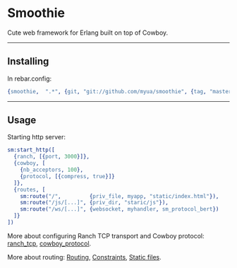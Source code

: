 # Smoothie
Cute web framework for Erlang built on top of Cowboy.

----
## Installing

In rebar.config:

```Erlang
{smoothie,  ".*", {git, "git://github.com/myua/smoothie", {tag, "master"} }}
```

----
## Usage

Starting http server:

```Erlang
sm:start_http([
  {ranch, [{port, 3000}]},
  {cowboy, [
    {nb_acceptors, 100},
    {protocol, [{compress, true}]}
  ]},
  {routes, [
    sm:route("/",         {priv_file, myapp, "static/index.html"}),
    sm:route("/js/[...]", {priv_dir, "staric/js"}),
    sm:route("/ws/[...]", {websocket, myhandler, sm_protocol_bert})
  ]}
])
```

More about configuring Ranch TCP transport and Cowboy protocol: 
[ranch\_tcp](http://ninenines.eu/docs/en/ranch/HEAD/manual/ranch_tcp/), 
[cowboy\_protocol](http://ninenines.eu/docs/en/cowboy/HEAD/manual/cowboy_protocol/).

More about routing:
[Routing](http://ninenines.eu/docs/en/cowboy/HEAD/guide/routing), 
[Constraints](http://ninenines.eu/docs/en/cowboy/HEAD/guide/constraints), 
[Static files](http://ninenines.eu/docs/en/cowboy/HEAD/guide/static_files).
